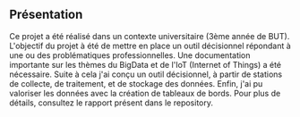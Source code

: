 ## Présentation
Ce projet a été réalisé dans un contexte universitaire (3ème année de BUT). L'objectif du projet à été de mettre en place un outil décisionnel répondant à une ou des problématiques professionnelles.
Une documentation importante sur les thèmes du BigData et de l'IoT (Internet of Things) a été nécessaire. Suite à cela j'ai conçu un outil décisionnel, à partir de stations de collecte, de traitement, et de stockage des données. 
Enfin, j'ai pu valoriser les données avec la création de tableaux de bords.
Pour plus de détails, consultez le rapport présent dans le repository.
